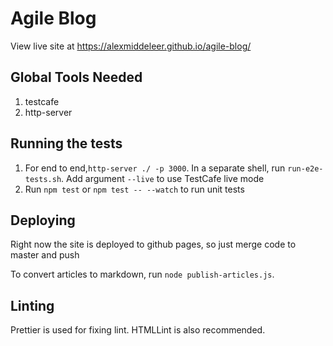 # Agile Blog

View live site at https://alexmiddeleer.github.io/agile-blog/

## Global Tools Needed

1. testcafe
2. http-server

## Running the tests

1. For end to end,`http-server ./ -p 3000`. In a separate shell, run `run-e2e-tests.sh`. Add argument `--live` to use TestCafe live mode
2. Run `npm test` or `npm test -- --watch` to run unit tests

## Deploying

Right now the site is deployed to github pages, so just merge code to master and push

To convert articles to markdown, run `node publish-articles.js`.

## Linting

Prettier is used for fixing lint. HTMLLint is also recommended.
